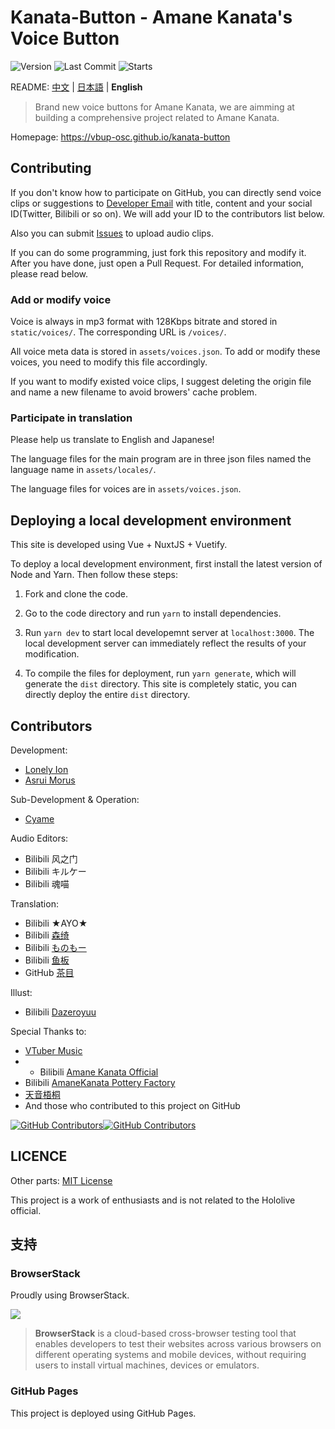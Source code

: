 # Kanata-Button - Amane Kanata's Voice Button

![Version](https://img.shields.io/github/package-json/v/oruyanke/kanata-button?style=flat-square)
![Last Commit](https://img.shields.io/github/last-commit/oruyanke/kanata-button?style=flat-square)
![Starts](https://img.shields.io/github/stars/oruyanke/kanata-button?style=flat-square)

README: [中文](https://github.com/oruyanke/kanata-button/blob/master/README.md) | [日本語](https://github.com/oruyanke/kanata-button/blob/master/README.JA.md) | **English**

> Brand new voice buttons for Amane Kanata, we are aimming at building a comprehensive project related to Amane Kanata.

Homepage: https://vbup-osc.github.io/kanata-button

<!-- Related Links:

* [Amane Kanata's Youtube Channel](https://www.youtube.com/channel/UCZlDXzGoo7d44bwdNObFacg)
* [Amane Kanata's Bilibili Channel](https://space.bilibili.com/491474048)
* [Amane Kanata's Twitter](https://twitter.com/amanekanatach) -->


## Contributing

If you don't know how to participate on GitHub, you can directly send voice clips or suggestions to [Developer Email](mailto:13626941473@qq.com) with title, content and your social ID(Twitter, Bilibili or so on). We will add your ID to the contributors list below.

Also you can submit [Issues](https://github.com/copperion/kanata-button/issues) to upload audio clips.

If you can do some programming, just fork this repository and modify it. After you have done, just open a Pull Request. For detailed information, please read below.

### Add or modify voice

Voice is always in mp3 format with 128Kbps bitrate and stored in `static/voices/`. The corresponding URL is `/voices/`.

All voice meta data is stored in `assets/voices.json`. To add or modify these voices, you need to modify this file accordingly.

If you want to modify existed voice clips, I suggest deleting the origin file and name a new filename to avoid browers' cache problem.

### Participate in translation

Please help us translate to English and Japanese!

The language files for the main program are in three json files named the language name in `assets/locales/`.

The language files for voices are in `assets/voices.json`.

## Deploying a local development environment

This site is developed using Vue + NuxtJS + Vuetify.

To deploy a local development environment, first install the latest version of Node and Yarn. Then follow these steps:

1. Fork and clone the code.

2. Go to the code directory and run `yarn` to install dependencies.

3. Run `yarn dev` to start local developemnt server at `localhost:3000`. The local development server can immediately reflect the results of your modification.

4. To compile the files for deployment, run `yarn generate`, which will generate the `dist` directory. This site is completely static, you can directly deploy the entire `dist` directory.

## Contributors

Development:

- [Lonely Ion](https://github.com/lonelyion)
- [Asrui Morus](https://github.com/Morxi)

Sub-Development & Operation:

- [Cyame](https://github.com/Cyame)

Audio Editors:

- Bilibili 风之门
- Bilibili キルケー
- Bilibili 魂喵

Translation:

- Bilibili ★AYO★
- Bilibili [森绮](https://space.bilibili.com/6140610)
- Bilibili [ものもー](https://space.bilibili.com/2921731)
- Bilibili [鱼板](https://space.bilibili.com/39261924)
- GitHub [茶目](https://github.com/Cyame)

Illust:

- Bilibili [Dazeroyuu](https://space.bilibili.com/463153)

Special Thanks to:

- [VTuber Music](https://vtbmusic.com/)
- - Bilibili [Amane Kanata Official](https://space.bilibili.com/491474048)
- Bilibili [AmaneKanata Pottery Factory](https://space.bilibili.com/54139629)
- [天音梧桐](https://space.bilibili.com/31565151)
- And those who contributed to this project on GitHub

[![GitHub Contributors](https://contributors-img.web.app/image?repo=oruyanke/fubuki-button)](https://github.com/oruyanke/fubuki-button/graphs/contributors)[![GitHub Contributors](https://contributors-img.web.app/image?repo=oruyanke/kanata-button)](https://github.com/oruyanke/kanata-button/graphs/contributors)

## LICENCE

<!-- Audio: According to the [Hololive Secondary Creation Terms](https://www.hololive.tv/terms) (Japanese only). -->

Other parts: [MIT License](https://github.com/oruyanke/kanata-button/blob/master/LICENSE)

This project is a work of enthusiasts and is not related to the Hololive official.

## 支持

### BrowserStack

Proudly using BrowserStack.

[![](https://i.loli.net/2017/09/27/59cbc16b0f8b4.png)](https://www.browserstack.com/)

> **BrowserStack** is a cloud-based cross-browser testing tool that enables developers to test their websites across various browsers on different operating systems and mobile devices, without requiring users to install virtual machines, devices or emulators.

### GitHub Pages

This project is deployed using GitHub Pages.
<!-- ### Vercel

Powered by Vercel.

[![vercel.png](https://i.loli.net/2020/07/18/rPah8FVmqBXL6dj.png)](www.vercel.com)

> **​Vercel** is a cloud platform for static sites and Serverless Functions that fits perfectly with your workflow. It enables developers to host Jamstack websites and web services that deploy instantly, scale automatically, and requires no supervision, all with no configuration. -->

